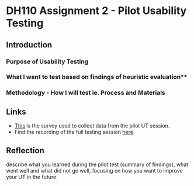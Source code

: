 # DH110 Assignment 2 - Pilot Usability Testing

## Introduction

### Purpose of Usability Testing

### What I want to test based on findings of heuristic evaluation**

### Methodology - How I will test ie. Process and Materials 

## Links

* [This](https://forms.gle/mob81Yw1JicNcNP68) is the survey used to collect data from the pilot UT session. 
* Find the recording of the full testing session [here](https://ucla.zoom.us/rec/share/v_FVAHK6vlRADK4d3scVnqSNHEqjkHPysBy2GxgO9D4QVmQBYe2n39eeT9paKbKG.vog0Q_x4Sb9f738C). 

## Reflection 

describe what you learned during the pilot test (summary of findings), what went well and what did not go well, focusing on how you want to improve your UT in the future.
